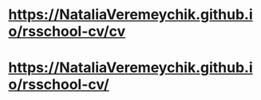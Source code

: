 # https://NataliaVeremeychik.github.io/rsschool-cv/cv
# https://NataliaVeremeychik.github.io/rsschool-cv/

